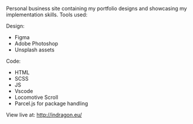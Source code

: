 Personal business site containing my portfolio designs and showcasing my implementation skills. Tools used:

Design:
- Figma
- Adobe Photoshop
- Unsplash assets

Code:
- HTML
- SCSS
- JS
- Vscode
- Locomotive Scroll
- Parcel.js for package handling

View live at: http://indragon.eu/
